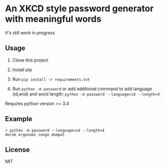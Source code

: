 # An XKCD style password generator with meaningful words

It's still work in progress

## Usage

1. Clone this project

2. Install pip

3. Run `pip install -r requirements.txt`

4. Run `python -m password` or add additional command to add language (id,end) and word length: `python -m password --language=id --length=4`

Requires python version >= 3.4

## Example

```
➜ python -m password --language=id --length=4
derak ergonomi congo dompol
```

## License

MIT
